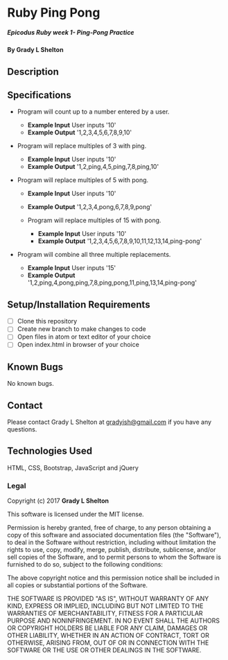# Ruby Ping Pong

##### Epicodus Ruby week 1- Ping-Pong Practice

#### By Grady L Shelton
## Description



## Specifications

* Program will count up to a number entered by a user.
  * **Example Input** User inputs '10'
  * **Example Output** '1,2,3,4,5,6,7,8,9,10'

* Program will replace multiples of 3 with ping.
  * **Example Input** User inputs '10'
  * **Example Output** '1,2,ping,4,5,ping,7,8,ping,10'  

* Program will replace multiples of 5 with pong.
  * **Example Input** User inputs '10'
  * **Example Output** '1,2,3,4,pong,6,7,8,9,pong'   

  * Program will replace multiples of 15 with pong.
    * **Example Input** User inputs '10'
    * **Example Output** '1,2,3,4,5,6,7,8,9,10,11,12,13,14,ping-pong'  

* Program will combine all three multiple replacements.
  * **Example Input** User inputs '15'
  * **Example Output** '1,2,ping,4,pong,ping,7,8,ping,pong,11,ping,13,14,ping-pong'



## Setup/Installation Requirements

- [ ] Clone this repository
- [ ] Create new branch to make changes to code
- [ ] Open files in atom or text editor of your choice
- [ ] Open index.html in browser of your choice

## Known Bugs
No known bugs.

## Contact

Please contact Grady L Shelton at gradyish@gmail.com if you have any questions.

## Technologies Used

HTML, CSS, Bootstrap, JavaScript and jQuery

### Legal

Copyright (c) 2017 **Grady L Shelton**

This software is licensed under the MIT license.

Permission is hereby granted, free of charge, to any person obtaining a copy
of this software and associated documentation files (the "Software"), to deal
in the Software without restriction, including without limitation the rights
to use, copy, modify, merge, publish, distribute, sublicense, and/or sell
copies of the Software, and to permit persons to whom the Software is
furnished to do so, subject to the following conditions:

The above copyright notice and this permission notice shall be included in
all copies or substantial portions of the Software.

THE SOFTWARE IS PROVIDED "AS IS", WITHOUT WARRANTY OF ANY KIND, EXPRESS OR
IMPLIED, INCLUDING BUT NOT LIMITED TO THE WARRANTIES OF MERCHANTABILITY,
FITNESS FOR A PARTICULAR PURPOSE AND NONINFRINGEMENT. IN NO EVENT SHALL THE
AUTHORS OR COPYRIGHT HOLDERS BE LIABLE FOR ANY CLAIM, DAMAGES OR OTHER
LIABILITY, WHETHER IN AN ACTION OF CONTRACT, TORT OR OTHERWISE, ARISING FROM,
OUT OF OR IN CONNECTION WITH THE SOFTWARE OR THE USE OR OTHER DEALINGS IN
THE SOFTWARE.
